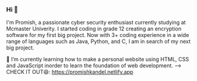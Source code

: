 ### Hi 👋
I'm Promish, a passionate cyber security enthusiast currently studying at Mcmaster Univerity. I started coding in grade 12 creating an encryption software for my first big project. Now with 3+ coding experience in a wide range of languages such as Java, Python, and C, I am in search of my next big project.

🌱 I’m currently learning how to make a personal website using HTML, CSS and JavaScript inorder to learn the foundation of web development.
--> CHECK IT OUT😄: https://promishkandel.netlify.app





<!--
**PromishKandel/PromishKandel** is a ✨ _special_ ✨ repository because its `README.md` (this file) appears on your GitHub profile.

Here are some ideas to get you started:

- 🔭 I’m currently working on ...
- 🌱 I’m currently learning ...
- 👯 I’m looking to collaborate on ...
- 🤔 I’m looking for help with ...
- 💬 Ask me about ...
- 📫 How to reach me: ...
- 😄 Pronouns: ...
- ⚡ Fun fact: ...
-->
